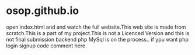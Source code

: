 # osop.github.io
open index.html and and watch the full website.This web site is made from scratch.This is a part of my project.This is not a Licenced Version and this is not final submission backend php MySql is on the process..
if ypu want php login signup code comment here.
